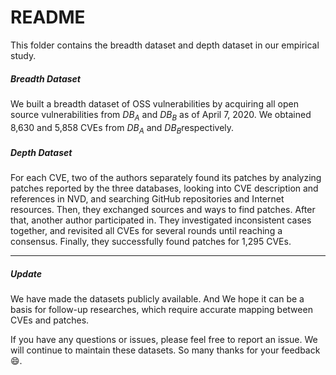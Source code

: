 # README

This folder contains the breadth dataset and depth dataset in our empirical study.

##### Breadth Dataset

We built a breadth dataset of OSS vulnerabilities by acquiring all open source vulnerabilities from $DB_A$​ and $DB_B$​ as of April 7, 2020. We obtained 8,630 and 5,858 CVEs from $DB_A$​ and $DB_B$​​ respectively. 

#####  Depth Dataset

For each CVE, two of the authors separately found its patches by analyzing patches reported by the three databases, looking into CVE description and references in NVD, and searching GitHub repositories and Internet resources. Then, they exchanged sources and ways to find patches. After that, another author participated in. They investigated inconsistent cases together, and revisited all CVEs for several rounds until reaching a consensus. Finally, they successfully found patches for 1,295 CVEs. 

---

##### Update

We have made the datasets publicly available. And We hope it can be a basis for follow-up researches, which require accurate mapping between CVEs and patches.

If you have any questions or issues, please feel free to report an issue. We will continue to maintain these datasets. So many thanks for your feedback😄. 

